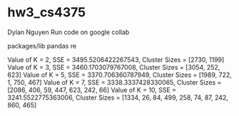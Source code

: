 # hw3_cs4375
Dylan Nguyen
Run code on google collab 

packages/lib
pandas 
re 

Value of K = 2, SSE = 3495.5206422267543, Cluster Sizes = [2730, 1199]
Value of K = 3, SSE = 3460.1703079767008, Cluster Sizes = [3054, 252, 623]
Value of K = 5, SSE = 3370.706360787949, Cluster Sizes = [1989, 722, 1, 750, 467]
Value of K = 7, SSE = 3338.3337428330065, Cluster Sizes = [2086, 406, 59, 447, 623, 242, 66]
Value of K = 10, SSE = 3241.5522775363006, Cluster Sizes = [1334, 26, 84, 499, 258, 74, 87, 242, 860, 465]

